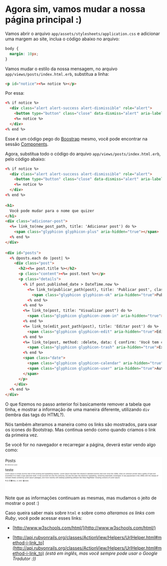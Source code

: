 # Agora sim, vamos mudar a nossa página principal  :)

Vamos abrir o arquivo `app/assets/stylesheets/application.css` e adicionar uma margem ao site, inclua o código abaixo no arquivo:

```css
body {
  margin: 10px;
}
```

Vamos mudar o estilo da nossa mensagem, no arquivo `app/views/posts/index.html.erb`, substitua a linha:

```html
<p id="notice"><%= notice %></p>
```

Por essa:

```html
<% if notice %>
  <div class="alert alert-success alert-dismissible" role="alert">
    <button type="button" class="close" data-dismiss="alert" aria-label="Close"><span aria-hidden="true">&times;</span></button>
    <%= notice %>
  </div>
<% end %>
```

Esse é um código pego do [Boostrap](http://getbootstrap.com]) mesmo, você pode encontrar na sessão [Components](http://getbootstrap.com/components/).

Agora, substitua todo o código do arquivo `app/views/posts/index.html.erb`, pelo código abaixo:

```html
<% if notice %>
  <div class="alert alert-success alert-dismissible" role="alert">
    <button type="button" class="close" data-dismiss="alert" aria-label="Close"><span aria-hidden="true">&times;</span></button>
    <%= notice %>
  </div>
<% end %>

<h1>
  Você pode mudar para o nome que quizer
</h1>
<div class="adicionar-post">
  <%= link_to(new_post_path, title: 'Adicionar post') do %>
    <span class="glyphicon glyphicon-plus" aria-hidden="true"></span> 
  <% end %>
</div>

<div id="posts">
  <% @posts.each do |post| %>
    <div class="post">
      <h2><%= post.title %></h2>
      <p class="content"><%= post.text %></p>
      <p class="details">
        <% if post.published_date > DateTime.now %>
          <%= link_to(publicar_path(post), title: 'Publicar post', class: 'publicar-post') do %>
            <span class="glyphicon glyphicon-ok" aria-hidden="true">Publicado em:</span>
          <% end %>
        <% end %>
        <%= link_to(post, title: "Visualizar post") do %>
          <span class="glyphicon glyphicon-zoom-in" aria-hidden="true">Vizualizar</span>
        <% end %>
        <%= link_to(edit_post_path(post), title: 'Editar post') do %>
          <span class="glyphicon glyphicon-edit" aria-hidden="true">Editar</span>
        <% end %>
        <%= link_to(post, method: :delete, data: { confirm: 'Você tem certeza?' }, title: 'Excluir post') do %>
          <span class="glyphicon glyphicon-trash" aria-hidden="true">Excluir</span>
        <% end %>
        <span class="date">
          <span class="glyphicon glyphicon-calendar" aria-hidden="true">Publicado em:</span> <%= post.published_date.strftime("%b, %m %Y") %>
          <span class="glyphicon glyphicon-user" aria-hidden="true">Autor: </span> <%= post.author %>
        </span>
      </p>
    </div>
  <% end %>
</div>
```

O que fizemos no passo anterior foi basicamente remover a tabela que tinha, e mostrar a informação de uma maneira diferente, utilizando `div` (lembra das tags do HTML?).

Nós também alteramos a maneira como os links são mostrados, para usar os ícones do Bootstrap. Mas continua sendo como quando criamos o link da primeira vez.

Se você for no navegador e recarregar a página, deverá estar vendo algo como:

![Página Principal](../images/rails/pagina_principal.png)

Note que as informações continuam as mesmas, mas mudamos o jeito de mostrar o post :)

Caso queira saber mais sobre `html` e sobre como _alteramos os links com Ruby_, você pode acessar esses links:
- [http://www.w3schools.com/html/](http://www.w3schools.com/html/)

- [http://api.rubyonrails.org/classes/ActionView/Helpers/UrlHelper.html#method-i-link_to](http://api.rubyonrails.org/classes/ActionView/Helpers/UrlHelper.html#method-i-link_to) _(está em inglês, mas você sempre pode usar o Google Tradutor :))_
